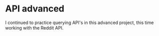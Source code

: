 # API advanced

I continued to practice querying API's in this advanced project, this time
working with the Reddit API.

